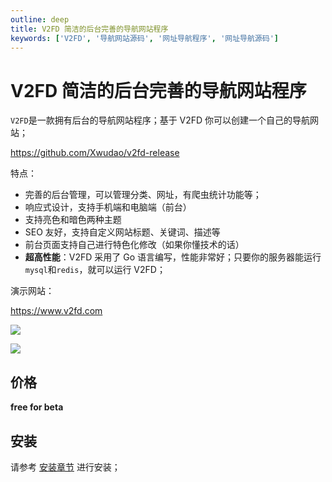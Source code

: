 ```yaml
---
outline: deep
title: V2FD 简洁的后台完善的导航网站程序
keywords: ['V2FD', '导航网站源码', '网址导航程序', '网址导航源码']
---
```


# V2FD 简洁的后台完善的导航网站程序

`V2FD`是一款拥有后台的导航网站程序；基于 V2FD 你可以创建一个自己的导航网站；

https://github.com/Xwudao/v2fd-release

特点：

- 完善的后台管理，可以管理分类、网址，有爬虫统计功能等；
- 响应式设计，支持手机端和电脑端（前台）
- 支持亮色和暗色两种主题
- SEO 友好，支持自定义网站标题、关键词、描述等
- 前台页面支持自己进行特色化修改（如果你懂技术的话）
- **超高性能**：V2FD 采用了 Go 语言编写，性能非常好；只要你的服务器能运行`mysql`和`redis`，就可以运行 V2FD；

演示网站：

https://www.v2fd.com

![](/images/index/image.png)

![](/images/index/image-1.png)

## 价格

**free for beta**

## 安装

请参考 [安装章节](/v2fd/install) 进行安装；

